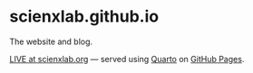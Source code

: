 # scienxlab.github.io

The website and blog.

[LIVE at scienxlab.org](https://scienxlab.org/) — served using [Quarto](https://quarto.org) on [GitHub Pages](https://pages.github.com).